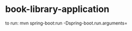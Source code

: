 # book-library-application

to run: mvn spring-boot:run -Dspring-boot.run.arguments=<JSON file path>
